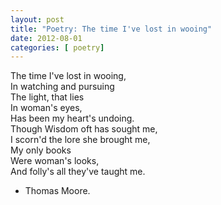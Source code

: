 ```yaml
---
layout: post
title: "Poetry: The time I've lost in wooing"
date: 2012-08-01
categories: [ poetry]
---
```


The time I've lost in wooing,<br/>
In watching and pursuing<br/>
The light, that lies<br/>
In woman's eyes,<br/>
Has been my heart's undoing.<br/>
Though Wisdom oft has sought me,<br/>
I scorn'd the lore she brought me,<br/>
My only books<br/>
Were woman's looks,<br/>
And folly's all they've taught me.<br/>

- Thomas Moore.
